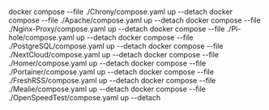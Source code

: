 docker compose --file ./Chrony/compose.yaml up --detach
docker compose --file ./Apache/compose.yaml up --detach
docker compose --file ./Nginx-Proxy/compose.yaml up --detach
docker compose --file ./Pi-hole/compose.yaml up --detach
docker compose --file ./PostgreSQL/compose.yaml up --detach
docker compose --file ./NextCloud/compose.yaml up --detach
docker compose --file ./Homer/compose.yaml up --detach
docker compose --file ./Portainer/compose.yaml up --detach
docker compose --file ./FreshRSS/compose.yaml up --detach
docker compose --file ./Mealie/compose.yaml up --detach
docker compose --file ./OpenSpeedTest/compose.yaml up --detach
